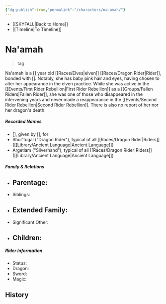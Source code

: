 ```yaml
---
{"dg-publish":true,"permalink":"/characters/na-amah/"}
---
```


- [[SKYFALL\|Back to Home]]
- [[Timeline\|To Timeline]]

# Na'amah
>tag

Na'amah is a [] year old [[Races/Elves\|elven]] [[Races/Dragon Rider\|Rider]], bonded with []. Notably, she has baby pink hair and eyes, having chosen to alter her appearance in the elven practice. While she was active in the [[Events/First Rider Rebellion\|First Rider Rebellion]] as a [[Groups/Fallen Riders\|Fallen Rider]], she was one of those who disappeared in the intervening years and never made a reappearance in the [[Events/Second Rider Rebellion\|Second Rider Rebellion]]. There is also no report of her nor her dragon's death. 

##### Recorded Names
- [], given by [], for 
- Shur'tugal ("Dragon Rider"), typical of all [[Races/Dragon Rider\|Riders]] ([[Library/Ancient Language\|Ancient Language]])
- Argetlam ("Silverhand"), typical of all [[Races/Dragon Rider\|Riders]] ([[Library/Ancient Language\|Ancient Language]])

##### Family & Relations
- Parentage: 
	- 
- Siblings:
- Extended Family:
	- 
- Significant Other:
- Children:
	- 

##### Rider Information
- Status:
- Dragon:
- Sword:
- Magic:

## History
